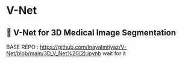 # V-Net

## 🧠 V-Net for 3D Medical Image Segmentation
BASE REPO : https://github.com/InayaImtiyaz/V-Net/blob/main/3D_V_Net%20(2).ipynb
wait for it